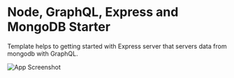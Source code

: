 # Node, GraphQL, Express and MongoDB Starter

Template helps to getting started with Express server that servers data from mongodb with GraphQL.




![App Screenshot](https://external-content.duckduckgo.com/iu/?u=https%3A%2F%2Fd33wubrfki0l68.cloudfront.net%2F76eb9559f5f48325421a3c9fa3b4c8cfa9a0a2c9%2F419bd%2Fstatic%2F32c2070766415dbcd1abef437eb8911e%2F31987%2Fbanner-graphql.png&f=1&nofb=1&ipt=fac790c51354956f1b4301b38cf8aeaa012b5b7f87727fd53a81fb5e8812585c&ipo=images)
